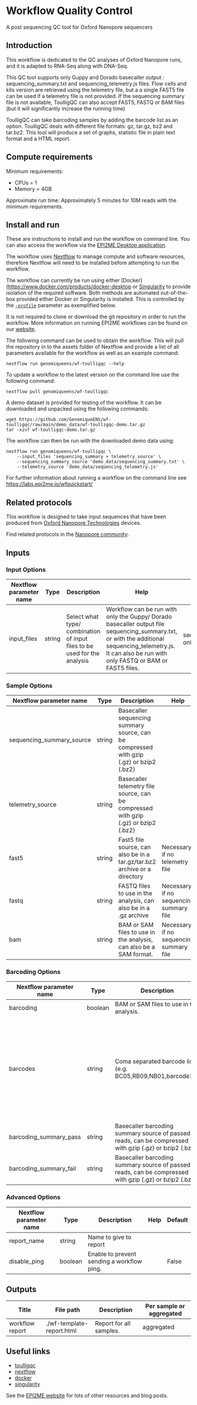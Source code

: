# Workflow Quality Control

A post sequencing QC tool for Oxford Nanopore sequencers 

## Introduction

This workflow is dedicated to the QC analyses of Oxford Nanopore runs, and it is adapted to RNA-Seq along with DNA-Seq.

This QC tool supports only Guppy and Dorado basecaller output : sequencing_summary.txt and sequencing_telemetry.js files. 
Flow cells and kits version are retrieved using the telemetry file, but a a single FAST5 file can be used if a telemetry file is not provided. 
If the sequencing summary file is not available, ToulligQC can also accept FAST5, FASTQ or BAM files (but it will significantly increase the running time)

ToulligQC can take barcoding samples by adding the barcode list as an option.
ToulligQC deals with different file formats: gz, tar.gz, bz2 and tar.bz2. This tool will produce a set of graphs, statistic file in plain text format and a HTML report.


## Compute requirements
Minimum requirements:

+ CPUs = 1
+ Memory = 4GB

Approximate run time: Approximately 5 minutes for 10M reads with the minimum requirements.


## Install and run
These are instructions to install and run the workflow on command line. You can also access the workflow via the
[EPI2ME Desktop application](https://labs.epi2me.io/downloads/).

The workflow uses [Nextflow](https://www.nextflow.io/) to manage compute and software resources, therefore Nextflow will need to be installed before attempting to run the workflow.

The workflow can currently be run using either
[Docker](https://www.docker.com/products/docker-desktop
or [Singularity](https://docs.sylabs.io/guides/3.0/user-guide/index.html)
to provide isolation of the required software. Both methods are automated out-of-the-box provided either Docker or Singularity is installed.
This is controlled by the [`-profile`](https://www.nextflow.io/docs/latest/config.html#config-profiles) parameter as exemplified below.

It is not required to clone or download the git repository in order to run the workflow.
More information on running EPI2ME workflows can be found on our [website](https://labs.epi2me.io/wfindex).

The following command can be used to obtain the workflow. This will pull the repository in to the assets folder of
Nextflow and provide a list of all parameters available for the workflow as well as an example command:

```
nextflow run genomiqueens/wf-toulligqc --help
```
To update a workflow to the latest version on the command line use the following command:
```
nextflow pull genomiqueens/wf-toulligqc
```

A demo dataset is provided for testing of the workflow. It can be downloaded and unpacked using the following commands:
```
wget https://github.com/GenomiqueENS/wf-toulligqc/raw/main/demo_data/wf-toulligqc-demo.tar.gz
tar -xzvf wf-toulligqc-demo.tar.gz
```
The workflow can then be run with the downloaded demo data using:
```
nextflow run genomiqueens/wf-toulligqc \
    --input_files 'sequencing_summary + telemetry_source' \
    --sequencing_summary_source 'demo_data/sequencing_summary.txt' \
    --telemetry_source 'demo_data/sequencing_telemetry.js'
```

For further information about running a workflow on
the command line see https://labs.epi2me.io/wfquickstart/


## Related protocols

This workflow is designed to take input sequences that have been produced from [Oxford Nanopore Technologies](https://nanoporetech.com/) devices.

Find related protocols in the [Nanopore community](https://community.nanoporetech.com/docs/).


## Inputs

### Input Options

| Nextflow parameter name  | Type | Description | Help | Default |
|--------------------------|------|-------------|------|---------|
| input_files | string | Select what type/ combination of input files to be used for the analysis | Workflow can be run with only the Guppy/ Dorado basecaller output file sequencing_summary.txt, or with the additional sequencing_telemetry.js. It can also be run with only FASTQ or BAM or FAST5 files.  | sequencing_summary.txt only |

### Sample Options

| Nextflow parameter name  | Type | Description | Help | Default |
|--------------------------|------|-------------|------|---------|
| sequencing_summary_source | string | Basecaller sequencing summary source, can be compressed with gzip (.gz) or bzip2 (.bz2) |  |  |
| telemetry_source | string |  Basecaller telemetry file source, can be compressed with gzip (.gz) or bzip2 (.bz2) |  | |
| fast5 | string |Fast5 file source, can also be in a tar.gz/tar.bz2 archive or a directory | Necessary if no telemetry file |  |
| fastq | string | FASTQ files to use in the analysis, can also be in a .gz archive | Necessary if no sequencing summary file |  |
| bam | string | BAM or SAM files to use in the analysis, can also be a SAM format. | Necessary if no sequencing summary file |  |

### Barcoding Options

| Nextflow parameter name  | Type | Description | Help | Default |
|--------------------------|------|-------------|------|---------|
| barcoding | boolean | BAM or SAM files to use in the analysis. |  | False |
| barcodes | string | Coma separated barcode list (e.g. BC05,RB09,NB01,barcode10) | ToulligQC handle the following naming schemes: BCXX, RBXX, NBXX and barcodeXX where XX is the number of the barcode |  |
| barcoding_summary_pass | string | Basecaller barcoding summary source of passed reads, can be compressed with gzip (.gz) or bzip2 (.bz2). |  |  |
| barcoding_summary_fail | string | Basecaller barcoding summary source of passed reads, can be compressed with gzip (.gz) or bzip2 (.bz2). |  |  |

### Advanced Options

| Nextflow parameter name  | Type | Description | Help | Default |
|--------------------------|------|-------------|------|---------|
| report_name | string | Name to give to report |  |  |
| disable_ping | boolean | Enable to prevent sending a workflow ping. |  | False |

## Outputs

| Title | File path | Description | Per sample or aggregated |
|-------|-----------|-------------|--------------------------|
| workflow report | ./wf-template-report.html | Report for all samples. | aggregated |

## Useful links

* [toulligqc](https://github.com/GenomiqueENS/toulligQC)
* [nextflow](https://www.nextflow.io/)
* [docker](https://www.docker.com/products/docker-desktop)
* [singularity](https://docs.sylabs.io/guides/latest/user-guide/)

See the [EPI2ME website](https://labs.epi2me.io/) for lots of other resources and blog posts.

